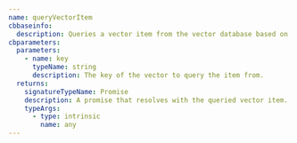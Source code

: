 ```yaml
---
name: queryVectorItem
cbbaseinfo:
  description: Queries a vector item from the vector database based on the provided key.
cbparameters:
  parameters:
    - name: key
      typeName: string
      description: The key of the vector to query the item from.
  returns:
    signatureTypeName: Promise
    description: A promise that resolves with the queried vector item.
    typeArgs:
      - type: intrinsic
        name: any
---
```

<CBBaseInfo/> 
 <CBParameters/>